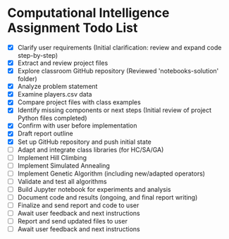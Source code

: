 # Computational Intelligence Assignment Todo List

- [x] Clarify user requirements (Initial clarification: review and expand code step-by-step)
- [x] Extract and review project files
- [x] Explore classroom GitHub repository (Reviewed 'notebooks-solution' folder)
- [x] Analyze problem statement
- [x] Examine players.csv data
- [x] Compare project files with class examples
- [x] Identify missing components or next steps (Initial review of project Python files completed)
- [x] Confirm with user before implementation
- [x] Draft report outline
- [x] Set up GitHub repository and push initial state
- [ ] Adapt and integrate class libraries (for HC/SA/GA)
- [ ] Implement Hill Climbing
- [ ] Implement Simulated Annealing
- [ ] Implement Genetic Algorithm (including new/adapted operators)
- [ ] Validate and test all algorithms
- [ ] Build Jupyter notebook for experiments and analysis
- [ ] Document code and results (ongoing, and final report writing)
- [ ] Finalize and send report and code to user
- [ ] Await user feedback and next instructions
- [ ] Report and send updated files to user
- [ ] Await user feedback and next instructions
